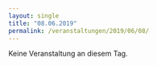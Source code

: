 ```yaml
---
layout: single
title: "08.06.2019"
permalink: /veranstaltungen/2019/06/08/
---
```


Keine Veranstaltung an diesem Tag.

